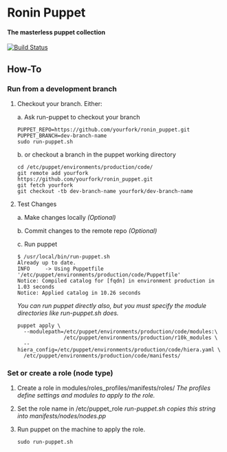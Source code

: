 # Ronin Puppet
#### The masterless puppet collection
[![Build Status](https://travis-ci.com/mozilla-platform-ops/ronin_puppet.svg?branch=master)](https://travis-ci.com/mozilla-platform-ops/ronin_puppet)

## How-To

### Run from a development branch

1. Checkout your branch. Either:

    a. Ask run-puppet to checkout your branch

    ```shell
    PUPPET_REPO=https://github.com/yourfork/ronin_puppet.git
    PUPPET_BRANCH=dev-branch-name
    sudo run-puppet.sh
    ```
        
    b. or checkout a branch in the puppet working directory

    ```shell
    cd /etc/puppet/environments/production/code/
    git remote add yourfork https://github.com/yourfork/ronin_puppet.git
    git fetch yourfork
    git checkout -tb dev-branch-name yourfork/dev-branch-name
    ```

2. Test Changes

    a. Make changes locally *(Optional)*

    b. Commit changes to the remote repo *(Optional)*

    c. Run puppet

    ```shell
    $ /usr/local/bin/run-puppet.sh
    Already up to date.
    INFO	 -> Using Puppetfile '/etc/puppet/environments/production/code/Puppetfile'
    Notice: Compiled catalog for [fqdn] in environment production in 1.03 seconds
    Notice: Applied catalog in 10.26 seconds
    ```

    *You can run puppet directly also, but you must specify the module directories like run-puppet.sh does.*

    ```
    puppet apply \
      --modulepath=/etc/puppet/environments/production/code/modules:\
                   /etc/puppet/environments/production/r10k_modules \
      --hiera_config=/etc/puppet/environments/production/code/hiera.yaml \
      /etc/puppet/environments/production/code/manifests/
    ```

### Set or create a role (node type)

1. Create a role in modules/roles_profiles/manifests/roles/
*The profiles define settings and modules to apply to the role.*

2. Set the role name in /etc/puppet_role
*run-puppet.sh copies this string into manifests/nodes/nodes.pp*

3. Run puppet on the machine to apply the role.

    ```
    sudo run-puppet.sh
    ```
